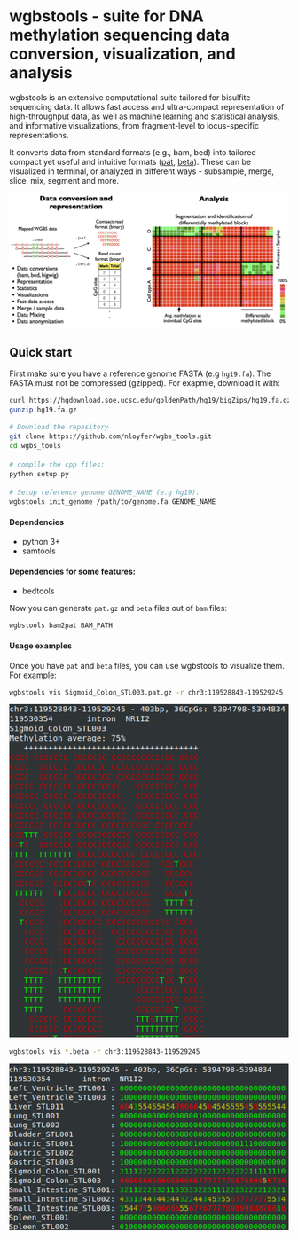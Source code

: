 # wgbstools - suite for DNA methylation sequencing data conversion, visualization, and analysis
wgbstools is an extensive computational suite tailored for bisulfite sequencing data. 
It allows fast access and ultra-compact representation of high-throughput data,
as well as machine learning and statistical analysis, and informative visualizations, 
from fragment-level to locus-specific representations.

It converts data from standard formats (e.g., bam, bed) into tailored compact yet useful and intuitive formats ([pat](docs/pat_format.md), [beta](docs/beta_format.md)).
These can be visualized in terminal, or analyzed in different ways - subsample, merge, slice, mix, segment and more.

![alt text](docs/img/wgbstools_overview.png "wgbstools overview")

## Quick start
First make sure you have a reference genome FASTA (e.g `hg19.fa`).
The FASTA must not be compressed (gzipped).
For exapmle, download it with:

```bash
curl https://hgdownload.soe.ucsc.edu/goldenPath/hg19/bigZips/hg19.fa.gz -o hg19.fa.gz
gunzip hg19.fa.gz
```

```bash
# Download the repository
git clone https://github.com/nloyfer/wgbs_tools.git
cd wgbs_tools

# compile the cpp files:
python setup.py

# Setup reference genome GENOME_NAME (e.g hg19).
wgbstools init_genome /path/to/genome.fa GENOME_NAME
```

#### Dependencies
- python 3+
- samtools
#### Dependencies for some features:
- bedtools


Now you can generate `pat.gz` and `beta` files out of `bam` files:
```bash
wgbstools bam2pat BAM_PATH
```

#### Usage examples
Once you have `pat` and `beta` files, you can use wgbstools to visualize them. For example:

```bash
wgbstools vis Sigmoid_Colon_STL003.pat.gz -r chr3:119528843-119529245
```
![alt text](docs/img/pat_vis.png "pat vis example")

```bash
wgbstools vis *.beta -r chr3:119528843-119529245
```
![alt text](docs/img/beta_vis.png "beta vis example")
